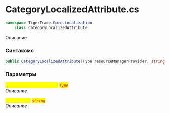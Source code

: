 
# CategoryLocalizedAttribute.cs
```csharp
namespace TigerTrade.Core.Localization  
    class CategoryLocalizedAttribute
```

Описание

### Синтаксис
```csharp
public CategoryLocalizedAttribute(Type resourceManagerProvider, string resourceKey)
```

### Параметры  
<mark style="color:yellow;">`resourceManagerProvider`</mark> <mark style="color:red;">*`Type`*</mark>  
 *Описание*  
  
<mark style="color:yellow;">`resourceKey`</mark> <mark style="color:red;">*`string`*</mark>  
 *Описание*  
  

                    
                    